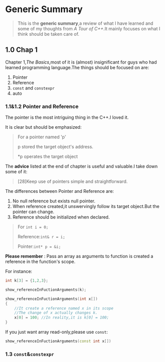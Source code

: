 # Generic Summary

> This is the **generic summary**,a review of what I have learned and some of my thoughts from *A Tour of C++*.It mainly focuses on what I think should be taken care of.

## 1.0 Chap 1

Chapter 1,*The Basics*,most of it is (almost) insignificant for guys who had learned programming language.The things should be focused on are:

1. Pointer
2. Reference
3. `const` and `constexpr`
4. auto

### 1.1&1.2 Pointer and Reference

The pointer is the most intriguing thing in the C++.I loved it.

It is clear but should be emphasized:

> For a pointer named 'p'
>
> p stored the target object's address.
>
> *p operates the target object

The **advice** listed at the end of chapter is useful and valuable.I take down some of it:

> [28]Keep use of pointers simple and straightforward.

The differences between Pointer and Reference are:

1. No null reference but exists null pointer.
2. When reference created,it unswervingly follow its target object.But the pointer can change.
3. Reference should be initialized when declared.

> For `int i = 0;`
>
> Reference:`int& r = i;`
>
> Pointer:`int* p = &i;`

**Please remember** : Pass an array as arguments to function is created a reference in the function's scope.

For instance:

```c++
int k[3] = {1,2,3};

show_referenceInFuctionArguments(k);
```

```c++
show_referenceInFuctionArguments(int x[])
{
	//It create a reference named x in its scope
	//The change of x actually changes k.
	x[0] = 100; //In reality,it is k[0] = 100;
}
```

If you just want array read-only,please use `const`:

```C++
show_referenceInFuctionArguments(const int x[])
```

### 1.3 `const`&`constexpr`


